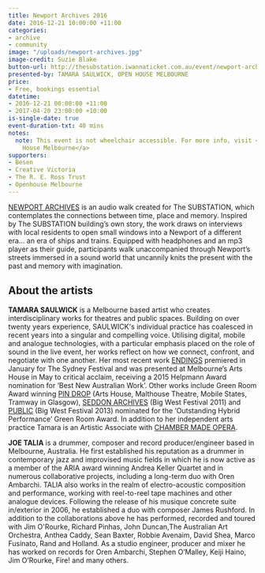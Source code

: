 ```yaml
---
title: Newport Archives 2016
date: 2016-12-21 10:00:00 +11:00
categories:
- archive
- community
image: "/uploads/newport-archives.jpg"
image-credit: Suzie Blake
button-url: http://thesubstation.iwannaticket.com.au/event/newport-archives-open-house-melbourne-MTEwODI
presented-by: TAMARA SAULWICK, OPEN HOUSE MELBOURNE
price:
- Free, bookings essential
datetime:
- 2016-12-21 00:00:00 +11:00
- 2017-04-20 23:00:00 +10:00
is-single-date: true
event-duration-txt: 40 mins
notes:
  note: This event is not wheelchair accessible. For more info, visit <a href="http://www.openhousemelbourne.org/">Open
    House Melbourne</a>
supporters:
- Besen
- Creative Victoria
- The R. E. Ross Trust
- Openhouse Melbourne
---
```


[NEWPORT ARCHIVES](http://tamarasaulwick.com/archives/) is an audio walk created for The SUBSTATION, which contemplates the connections between time, place and memory. Inspired by The SUBSTATION building’s own story, the work draws on interviews with local residents to open small windows into a Newport of a different era… an era of ships and trains. Equipped with headphones and an mp3 player as their guide, participants walk unaccompanied through Newport’s streets immersed in a sound world that uncannily knits the present with the past and memory with imagination.

## About the artists

**TAMARA SAULWICK** is a Melbourne based artist who creates interdisciplinary works for theatres and public spaces. Building on over twenty years experience, SAULWICK's individual practice has coalesced in recent years into a singular and compelling voice. Utilising digital, mobile and analogue technologies, with a particular emphasis placed on the role of sound in the live event, her works reflect on how we connect, confront, and negotiate with one another. Her most recent work [ENDINGS](http://tamarasaulwick.com/endings/) premiered in January for The Sydney Festival and was presented at Melbourne’s Arts House in May to critical acclaim, receiving a 2015 Helpmann Award nomination for ‘Best New Australian Work’. Other works include Green Room Award winning [PIN DROP](http://tamarasaulwick.com/pindrop/) (Arts House, Malthouse Theatre, Mobile States, Tramway in Glasgow), [SEDDON ARCHIVES](http://tamarasaulwick.com/archives/) (Big West Festival 2011) and [PUBLIC](http://tamarasaulwick.com/public-1/) (Big West Festival 2013) nominated for the ‘Outstanding Hybrid Performance’ Green Room Award. In addition to her independent arts practice Tamara is an Artistic Associate with [CHAMBER MADE OPERA](http://www.chambermadeopera.com/).  

**JOE TALIA** is a drummer, composer and record producer/engineer based in Melbourne, Australia. He first established his reputation as a drummer in contemporary jazz and improvised music fields in which he is now active as a member of the ARIA award winning Andrea Keller Quartet and in numerous collaborative projects, including a long-term duo with Oren Ambarchi. TALIA also works in the realm of electro-acoustic composition and performance, working with reel-to-reel tape machines and other analogue devices. Following the release of his musique concrete suite in/exterior in 2006, he established a duo with composer James Rushford. In addition to the collaborations above he has performed, recorded and toured with Jim O'Rourke, Richard Pinhas, John Duncan,The Australian Art Orchestra,  Anthea Caddy, Sean Baxter, Robbie Avenaim, David Shea, Marco Fusinato, Rand and Holland.  As a studio engineer, producer and mixer he has worked on records for Oren Ambarchi, Stephen O’Malley, Keiji Haino, Jim O’Rourke, Fire! and many others.
